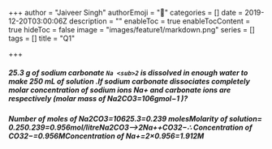 +++
author = "Jaiveer Singh"
authorEmoji = "🤖"
categories = []
date = 2019-12-20T03:00:06Z
description = ""
enableToc = true
enableTocContent = true
hideToc = false
image = "images/feature1/markdown.png"
series = []
tags = []
title = "Q1"

+++
##### **25.3 g of sodium carbonate `Na <sub>2`​ is dissolved in enough water to make 250 mL of solution .If sodium carbonate dissociates completely molar concentration of sodium ions Na+ and carbonate ions are respectively (molar mass of Na2​CO3​=106gmol−1 )?**

##### Number of moles of Na2​CO3​=10625.3​=0.239 molesMolarity of solution= 0.250.239​=0.956mol/litreNa2​CO3​⟶2Na++CO32−​∴ Concentration of CO32−​=0.956MConcentration of Na+=2×0.956=1.912M 